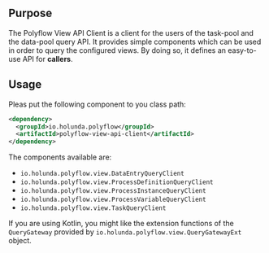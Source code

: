 ## Purpose

The Polyflow View API Client is a client for the users of the task-pool and the data-pool query API. It provides simple components which can be used 
in order to query the configured views. By doing so, it defines an easy-to-use API for **callers**.

## Usage

Pleas put the following component to you class path:

```xml
<dependency>
  <groupId>io.holunda.polyflow</groupId>
  <artifactId>polyflow-view-api-client</artifactId>
</dependency>
```

The components available are:

* `io.holunda.polyflow.view.DataEntryQueryClient`
* `io.holunda.polyflow.view.ProcessDefinitionQueryClient`
* `io.holunda.polyflow.view.ProcessInstanceQueryClient`
* `io.holunda.polyflow.view.ProcessVariableQueryClient`
* `io.holunda.polyflow.view.TaskQueryClient`

If you are using Kotlin, you might like the extension functions of the `QueryGateway` provided by `io.holunda.polyflow.view.QueryGatewayExt` object.  
